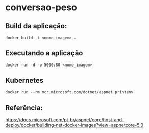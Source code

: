 # conversao-peso

## Build da aplicação:
`docker build -t <nome_imagem> .`

## Executando a aplicação
`docker run -d -p 5000:80 <nome_imagem>`

## Kubernetes
`docker run --rm mcr.microsoft.com/dotnet/aspnet printenv`

## Referência:
https://docs.microsoft.com/pt-br/aspnet/core/host-and-deploy/docker/building-net-docker-images?view=aspnetcore-5.0
